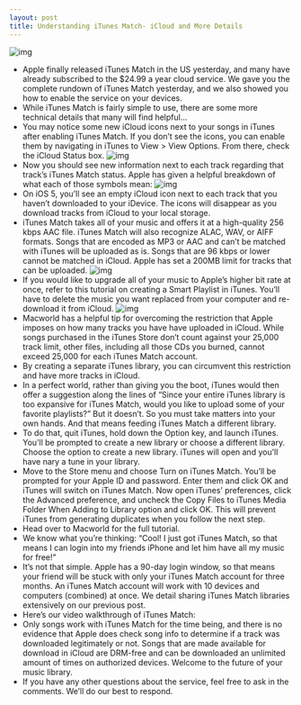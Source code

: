 ```yaml
---
layout: post
title: Understanding iTunes Match- iCloud and More Details
---
```

![img](http://media.idownloadblog.com/wp-content/uploads/2011/11/itunes-match-e1321390106798.png)
* Apple finally released iTunes Match in the US yesterday, and many have already subscribed to the $24.99 a year cloud service. We gave you the complete rundown of iTunes Match yesterday, and we also showed you how to enable the service on your devices.
* While iTunes Match is fairly simple to use, there are some more technical details that many will find helpful…
* You may notice some new iCloud icons next to your songs in iTunes after enabling iTunes Match. If you don’t see the icons, you can enable them by navigating in iTunes to View > View Options. From there, check the iCloud Status box.
![img](http://media.idownloadblog.com/wp-content/uploads/2011/11/Screen-Shot-2011-11-14-at-11.42.43-PM.jpeg)
* Now you should see new information next to each track regarding that track’s iTunes Match status. Apple has given a helpful breakdown of what each of those symbols mean:
![img](http://media.idownloadblog.com/wp-content/uploads/2011/11/iCloud-Statuses.png)
* On iOS 5, you’ll see an empty iCloud icon next to each track that you haven’t downloaded to your iDevice. The icons will disappear as you download tracks from iCloud to your local storage.
* iTunes Match takes all of your music and offers it at a high-quality 256 kbps AAC file. iTunes Match will also recognize ALAC, WAV, or AIFF formats. Songs that are encoded as MP3 or AAC and can’t be matched with iTunes will be uploaded as is. Songs that are 96 kbps or lower cannot be matched in iCloud. Apple has set a 200MB limit for tracks that can be uploaded.
![img](http://media.idownloadblog.com/wp-content/uploads/2011/11/Screen-Shot-2011-11-14-at-3.01.29-PM-e1321390233146.jpg)
* If you would like to upgrade all of your music to Apple’s higher bit rate at once, refer to this tutorial on creating a Smart Playlist in iTunes. You’ll have to delete the music you want replaced from your computer and re-download it from iCloud.
![img](http://media.idownloadblog.com/wp-content/uploads/2011/11/080809-030-e1321390136301.jpg)
* Macworld has a helpful tip for overcoming the restriction that Apple imposes on how many tracks you have have uploaded in iCloud. While songs purchased in the iTunes Store don’t count against your 25,000 track limit, other files, including all those CDs you burned, cannot exceed 25,000 for each iTunes Match account.
* By creating a separate iTunes library, you can circumvent this restriction and have more tracks in iCloud.
* In a perfect world, rather than giving you the boot, iTunes would then offer a suggestion along the lines of “Since your entire iTunes library is too expansive for iTunes Match, would you like to upload some of your favorite playlists?” But it doesn’t. So you must take matters into your own hands. And that means feeding iTunes Match a different library.
* To do that, quit iTunes, hold down the Option key, and launch iTunes. You’ll be prompted to create a new library or choose a different library. Choose the option to create a new library. iTunes will open and you’ll have nary a tune in your library.
* Move to the Store menu and choose Turn on iTunes Match. You’ll be prompted for your Apple ID and password. Enter them and click OK and iTunes will switch on iTunes Match. Now open iTunes’ preferences, click the Advanced preference, and uncheck the Copy Files to iTunes Media Folder When Adding to Library option and click OK. This will prevent iTunes from generating duplicates when you follow the next step.
* Head over to Macworld for the full tutorial.
* We know what you’re thinking: “Cool! I just got iTunes Match, so that means I can login into my friends iPhone and let him have all my music for free!”
* It’s not that simple. Apple has a 90-day login window, so that means your friend will be stuck with only your iTunes Match account for three months. An iTunes Match account will work with 10 devices and computers (combined) at once. We detail sharing iTunes Match libraries extensively on our previous post.
* Here’s our video walkthrough of iTunes Match:
* Only songs work with iTunes Match for the time being, and there is no evidence that Apple does check song info to determine if a track was downloaded legitimately or not. Songs that are made available for download in iCloud are DRM-free and can be downloaded an unlimited amount of times on authorized devices. Welcome to the future of your music library.
* If you have any other questions about the service, feel free to ask in the comments. We’ll do our best to respond.

